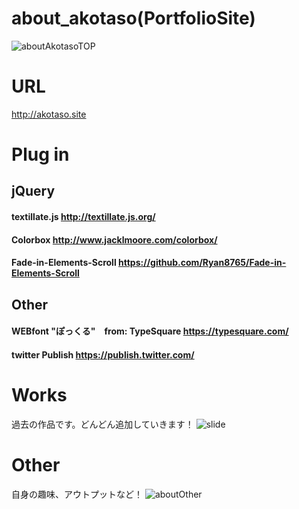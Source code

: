 # about_akotaso(PortfolioSite)
![aboutAkotasoTOP](https://user-images.githubusercontent.com/59213808/76419911-87303c00-63e4-11ea-8308-acc279370562.jpg)

# URL
http://akotaso.site
# Plug in
## jQuery
#### textillate.js http://textillate.js.org/
#### Colorbox http://www.jacklmoore.com/colorbox/
#### Fade-in-Elements-Scroll https://github.com/Ryan8765/Fade-in-Elements-Scroll
## Other
#### WEBfont "ぽっくる"　from: TypeSquare  https://typesquare.com/
#### twitter Publish https://publish.twitter.com/

# Works
過去の作品です。どんどん追加していきます！
![slide](https://user-images.githubusercontent.com/59213808/76173282-82e80100-61e1-11ea-9571-ef7b462522fd.gif)

# Other
自身の趣味、アウトプットなど！
![aboutOther](https://user-images.githubusercontent.com/59213808/76173341-0d306500-61e2-11ea-9f06-21e403b15dfc.gif)

